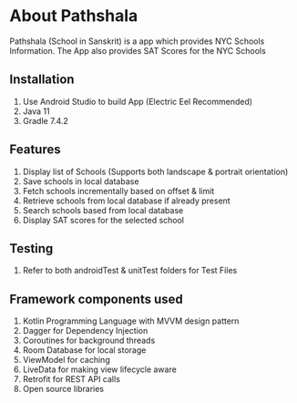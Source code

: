 # About Pathshala

Pathshala (School in Sanskrit) is a app which provides NYC Schools Information. 
The App also provides SAT Scores for the NYC Schools

## Installation

1. Use Android Studio to build App (Electric Eel Recommended)
2. Java 11 
3. Gradle 7.4.2

## Features
1. Display list of Schools (Supports both landscape & portrait orientation)
2. Save schools in local database
3. Fetch schools incrementally based on offset & limit
4. Retrieve schools from local database if already present
5. Search schools based from local database
6. Display SAT scores for the selected school

## Testing 

1. Refer to both androidTest & unitTest folders for Test Files

## Framework components used

1. Kotlin Programming Language with MVVM design pattern
2. Dagger for Dependency Injection
3. Coroutines for background threads
4. Room Database for local storage
5. ViewModel for caching 
6. LiveData for making view lifecycle aware
7. Retrofit for REST API calls
8. Open source libraries
